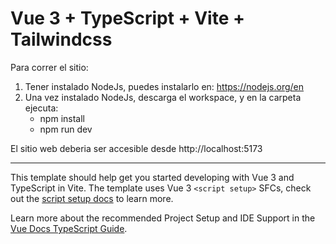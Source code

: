 # Vue 3 + TypeScript + Vite + Tailwindcss

Para correr el sitio:
1) Tener instalado NodeJs, puedes instalarlo en: https://nodejs.org/en
2) Una vez instalado NodeJs, descarga el workspace, y en la carpeta ejecuta:
    - npm install
    - npm run dev

El sitio web deberia ser accesible desde http://localhost:5173


-----------------------------------------

This template should help get you started developing with Vue 3 and TypeScript in Vite. The template uses Vue 3 `<script setup>` SFCs, check out the [script setup docs](https://v3.vuejs.org/api/sfc-script-setup.html#sfc-script-setup) to learn more.

Learn more about the recommended Project Setup and IDE Support in the [Vue Docs TypeScript Guide](https://vuejs.org/guide/typescript/overview.html#project-setup).
